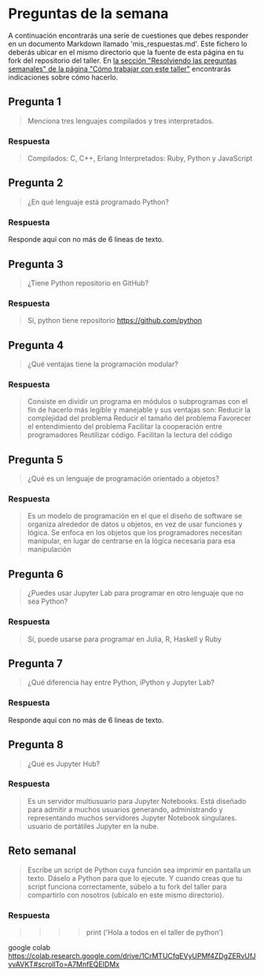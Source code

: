 
# Preguntas de la semana

A continuación encontrarás una seríe de cuestiones que debes responder en un
documento Markdown llamado 'mis_respuestas.md'. Este fichero lo deberás ubicar en el mismo directorio que la
fuente de esta página en tu fork del repositorio del taller. En [la sección "Resolviendo las
preguntas semanales" de la página "Cómo trabajar con este
taller"](../material_suplementario/como_trabajar/como_trabajar.md#resolviendo-las-preguntas-semanales) encontrarás indicaciones sobre
cómo hacerlo.

## Pregunta 1

> Menciona tres lenguajes compilados y tres interpretados.

### Respuesta

>Compilados: C, C++, Erlang
>Interpretados: Ruby, Python y JavaScript

## Pregunta 2

> ¿En qué lenguaje está programado Python?

### Respuesta

Responde aquí con no más de 6 lineas de texto.

## Pregunta 3

> ¿Tiene Python repositorio en GitHub?

### Respuesta

>Sí, python tiene repositorio https://github.com/python

## Pregunta 4

> ¿Qué ventajas tiene la programación modular?

### Respuesta

>Consiste en dividir un programa en módulos o subprogramas con el fin de hacerlo más legible y manejable y sus ventajas son:
>Reducir la complejidad del problema
>Reducir el tamaño del problema
>Favorecer el entendimiento del problema
>Facilitar la cooperación entre programadores
>Reutilizar código.
>Facilitan la lectura del código

## Pregunta 5

> ¿Qué es un lenguaje de programación orientado a objetos?

### Respuesta
>Es un modelo de programación en el que el diseño de software se organiza alrededor de datos u objetos, en vez de usar funciones y lógica. Se enfoca en los objetos que los programadores necesitan manipular, en lugar de centrarse en la lógica necesaria para esa manipulación

## Pregunta 6

> ¿Puedes usar Jupyter Lab para programar en otro lenguaje que no sea Python?

### Respuesta

>Sí, puede usarse para programar en Julia, R, Haskell y Ruby


## Pregunta 7

> ¿Qué diferencia hay entre Python, iPython y Jupyter Lab?

### Respuesta

Responde aquí con no más de 6 lineas de texto.

## Pregunta 8

> ¿Qué es Jupyter Hub?

### Respuesta

>Es un servidor multiusuario para Jupyter Notebooks. Está diseñado para admitir a muchos usuarios generando, administrando y representando muchos servidores Jupyter Notebook singulares. usuario de portátiles Jupyter en la nube.

## Reto semanal 
> Escribe un script de Python cuya función sea imprimir en pantalla un texto. Dáselo a Python para que lo ejecute. Y cuando creas que tu script funciona correctamente, súbelo a tu fork del taller para compartirlo con nosotros (ubícalo en este mismo directorio).
### Respuesta 
>    >>> print ('Hola a todos en el taller de python')

google colab https://colab.research.google.com/drive/1CrMTUCfqEVyUPMf4ZDgZERvUfJvvAVKT#scrollTo=A7MnfEQEIDMx 

